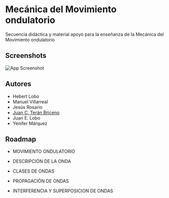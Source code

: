 
# Mecánica del Movimiento ondulatorio

Secuencia didáctica y material apoyo para la enseñanza de la Mecánica del Movimiento ondulatorio
## Screenshots

![App Screenshot](https://i.ibb.co/QCdqccp/Dise-o-sin-t-tulo.png)

## Autores

- Hebert Lobo
- Manuel Villarreal
- Jesús Rosario
- [Juan C. Terán Briceno](https://www.github.com/juanfisicobr)
- Juan E. Lobo
- Yenifer Márquez
## Roadmap

- MOVIMIENTO ONDULATORIO

- DESCRIPCIÓN DE LA ONDA

- CLASES DE ONDAS

-  PROPAGACIÓN DE ONDAS

- INTERFERENCIA Y SUPERPOSICION DE ONDAS
